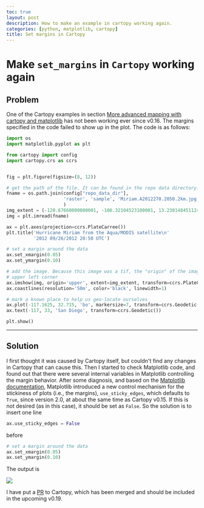 ```yaml
---
toc: true
layout: post
description: How to make an example in cartopy working again.
categories: [python, matplotlib, cartopy]
title: Set margins in Cartopy
---
```

# Make `set_margins` in `Cartopy` working again

## Problem

One of the Cartopy examples in section [More advanced mapping with cartopy and matplotlib](https://scitools.org.uk/cartopy/docs/v0.18/matplotlib/advanced_plotting.html#images) has not been working ever since v0.16. The margins specified in the code failed to show up in the plot. The code is as follows:

```python
import os
import matplotlib.pyplot as plt

from cartopy import config
import cartopy.crs as ccrs


fig = plt.figure(figsize=(8, 12))

# get the path of the file. It can be found in the repo data directory.
fname = os.path.join(config["repo_data_dir"],
                     'raster', 'sample', 'Miriam.A2012270.2050.2km.jpg'
                     )
img_extent = (-120.67660000000001, -106.32104523100001, 13.2301484511245, 30.766899999999502)
img = plt.imread(fname)

ax = plt.axes(projection=ccrs.PlateCarree())
plt.title('Hurricane Miriam from the Aqua/MODIS satellite\n'
          '2012 09/26/2012 20:50 UTC')

# set a margin around the data
ax.set_xmargin(0.05)
ax.set_ymargin(0.10)

# add the image. Because this image was a tif, the "origin" of the image is in the
# upper left corner
ax.imshow(img, origin='upper', extent=img_extent, transform=ccrs.PlateCarree())
ax.coastlines(resolution='50m', color='black', linewidth=1)

# mark a known place to help us geo-locate ourselves
ax.plot(-117.1625, 32.715, 'bo', markersize=7, transform=ccrs.Geodetic())
ax.text(-117, 33, 'San Diego', transform=ccrs.Geodetic())

plt.show()
```

---
## Solution

I first thought it was caused by Cartopy itself, but couldn't find any changes in Cartopy that can cause this. Then I started to check Matplotlib code, and found out that there were several internal variables in Matplotlib controlling the margin behavior. After some diagnosis, and based on the [Matplotlib documentation](https://matplotlib.org/3.4.0/gallery/subplots_axes_and_figures/axes_margins.html#on-the-stickiness-of-certain-plotting-methods), Matplotlib introduced a new control mechanism for the stickiness of plots (i.e., the margins), `use_sticky_edges`, which defaults to `True`, since version 2.0, at about the same time as Cartopy v0.15. If this is not desired (as in this case), it should be set as `False`. So the solution is to insert one line 
```python
ax.use_sticky_edges = False
```
before
```python
# set a margin around the data
ax.set_xmargin(0.05)
ax.set_ymargin(0.10)
```
The output is 

![](https://scitools.org.uk/cartopy/docs/v0.15/_images/advanced_plotting-3.png)

I have put a [PR](https://github.com/SciTools/cartopy/pull/1750) to Cartopy, which has been merged and should be included in the upcoming v0.19. 
